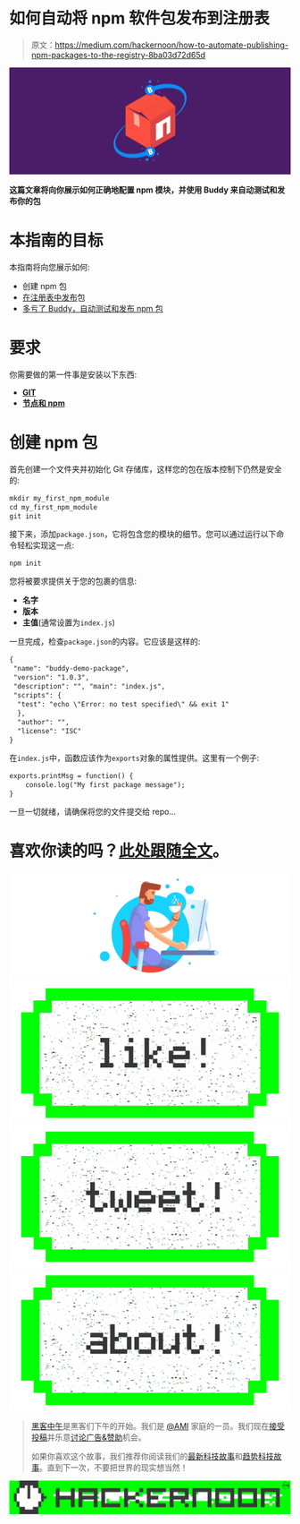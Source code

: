 # 如何自动将 npm 软件包发布到注册表

> 原文：<https://medium.com/hackernoon/how-to-automate-publishing-npm-packages-to-the-registry-8ba03d72d65d>

![](img/3477cffccb55e86f228bd66cf519c6ab.png)

**这篇文章将向你展示如何正确地配置 npm 模块，并使用 Buddy 来自动测试和发布你的包**

# 本指南的目标

本指南将向您展示如何:

*   创建 npm 包
*   [在注册表中发布](https://hackernoon.com/tagged/publish)包
*   [多亏了 Buddy，自动测试和发布 npm 包](https://hackernoon.com/tagged/automate)

# 要求

你需要做的第一件事是安装以下东西:

*   [**GIT**](https://git-scm.com/book/en/v2/Getting-Started-Installing-Git)
*   [**节点和 npm**](https://docs.npmjs.com/getting-started/installing-node)

# 创建 npm 包

首先创建一个文件夹并初始化 Git 存储库，这样您的包在版本控制下仍然是安全的:

```
mkdir my_first_npm_module
cd my_first_npm_module
git init
```

接下来，添加`package.json`，它将包含您的模块的细节。您可以通过运行以下命令轻松实现这一点:

```
npm init
```

您将被要求提供关于您的包裹的信息:

*   **名字**
*   **版本**
*   **主值**(通常设置为`index.js`)

一旦完成，检查`package.json`的内容。它应该是这样的:

```
{
 "name": "buddy-demo-package",
 "version": "1.0.3",
 "description": "", "main": "index.js",
 "scripts": {
  "test": "echo \"Error: no test specified\" && exit 1"
  },
  "author": "",
  "license": "ISC"
}
```

在`index.js`中，函数应该作为`exports`对象的属性提供。这里有一个例子:

```
exports.printMsg = function() {    
    console.log("My first package message"); 
}
```

一旦一切就绪，请确保将您的文件提交给 repo…

# 喜欢你读的吗？[此处跟随全文](https://buddy.works/guides/how-automate-npm-publishing?utm_source=medium&utm_medium=post&utm_campaign=how-to-automate-publishing-npm-packages-to-the-registry&utm_content=link)。

![](img/237fecb458d889482966108f09dae68f.png)[![](img/50ef4044ecd4e250b5d50f368b775d38.png)](http://bit.ly/HackernoonFB)[![](img/979d9a46439d5aebbdcdca574e21dc81.png)](https://goo.gl/k7XYbx)[![](img/2930ba6bd2c12218fdbbf7e02c8746ff.png)](https://goo.gl/4ofytp)

> [黑客中午](http://bit.ly/Hackernoon)是黑客们下午的开始。我们是 [@AMI](http://bit.ly/atAMIatAMI) 家庭的一员。我们现在[接受投稿](http://bit.ly/hackernoonsubmission)并乐意[讨论广告&赞助](mailto:partners@amipublications.com)机会。
> 
> 如果你喜欢这个故事，我们推荐你阅读我们的[最新科技故事](http://bit.ly/hackernoonlatestt)和[趋势科技故事](https://hackernoon.com/trending)。直到下一次，不要把世界的现实想当然！

![](img/be0ca55ba73a573dce11effb2ee80d56.png)